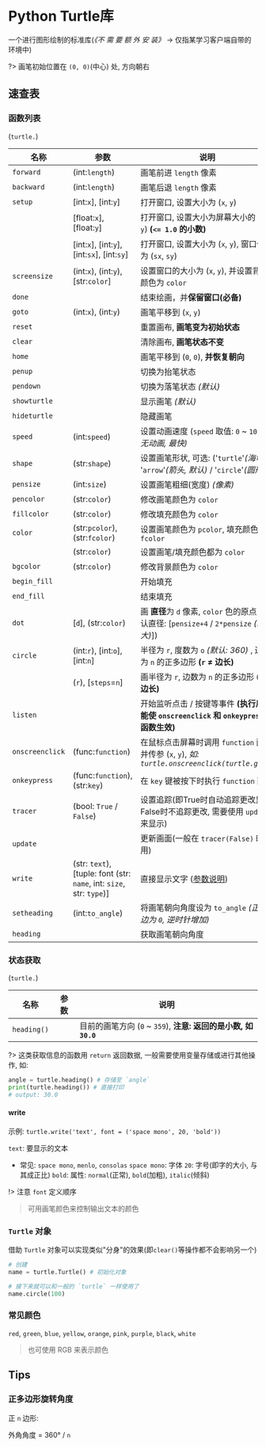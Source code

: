 # Python Turtle库

一个进行图形绘制的标准库(*《不 需 要 额 外 安 装》* -> 仅指某学习客户端自带的环境中)

?> 画笔初始位置在 `(0, 0)`(中心) 处, 方向朝右

## 速查表

### 函数列表

(`turtle.`)

| 名称 | 参数 | 说明 |
| --- | --- | --- |
| `forward` | (int:`length`) | 画笔前进 `length` 像素 |
| `backward` | (int:`length`) | 画笔后退 `length` 像素 |
| `setup` | [int:`x`], [int:`y`] | 打开窗口, 设置大小为 (`x`, `y`) |
|  | [float:`x`], [float:`y`] | 打开窗口, 设置大小为屏幕大小的 (`x`, `y`) **(`<= 1.0` 的小数)** |
|  | [int:`x`], [int:`y`], [int:`sx`], [int:`sy`] | 打开窗口, 设置大小为 (`x`, `y`), 窗口位置为 (`sx`, `sy`) |
| `screensize` | (int:`x`), (int:`y`), [str:`color`] | 设置窗口的大小为 (`x`, `y`), 并设置背景颜色为 `color` |
| `done` |  | 结束绘画，并**保留窗口(必备)** |
| `goto` | (int:`x`), (int:`y`) | 画笔平移到 (`x`, `y`) |
| `reset` |  | 重置画布, **画笔变为初始状态** |
| `clear` |  | 清除画布, **画笔状态不变** |
| `home` |  | 画笔平移到 (`0`, `0`), **并恢复朝向** |
| `penup` |  | 切换为抬笔状态 |
| `pendown` |  | 切换为落笔状态 *(默认)* |
| `showturtle` |  | 显示画笔 *(默认)* |
| `hideturtle` |  | 隐藏画笔 |
| `speed` | (int:`speed`) | 设置动画速度 (`speed` 取值: `0` ~ `10`) *(`0`: 无动画, 最快)* |
| `shape` | (str:`shape`) | 设置画笔形状, 可选: ('`turtle`'*(海龟)* / '`arrow`'*(箭头, 默认)* / '`circle`'*(圆形)*) |
| `pensize` | (int:`size`) | 设置画笔粗细(宽度) *(像素)* |
| `pencolor` | (str:`color`) | 修改画笔颜色为 `color` |
| `fillcolor` | (str:`color`) | 修改填充颜色为 `color` |
| `color` | (str:`pcolor`), (str:`fcolor`) | 设置画笔颜色为 `pcolor`, 填充颜色为 `fcolor` |
|  | (str:`color`) | 设置画笔/填充颜色都为 `color` |
| `bgcolor` | (str:`color`) | 修改背景颜色为 `color` |
| `begin_fill` |  | 开始填充 |
| `end_fill` |  | 结束填充 |
| `dot` | [`d`], (str:`color`) | 画 **直径**为 `d` 像素, `color` 色的原点 (默认直径: [`pensize+4` / `2*pensize` *(取最大)*]) |
| `circle` | (int:`r`), [int:`o`], [int:`n`] | 半径为 `r`, 度数为 `o` *(默认: 360)* , 边数为 `n` 的正多边形 **(`r` ≠ 边长)** |
|  | (`r`), [`steps`=`n`] | 画半径为 `r`, 边数为 `n` 的正多边形 **(`r` ≠ 边长)** |
| `listen` |  | 开始监听点击 / 按键等事件 **(执行后才能使 `onscreenclick` 和 `onkeypress` 类函数生效)** |
| `onscreenclick` | (func:`function`) | 在鼠标点击屏幕时调用 `function` 函数并传参 (`x`, `y`), *如: `turtle.onscreenclick(turtle.goto)`* |
| `onkeypress` | (func:`function`), (str:`key`) | 在 `key` 键被按下时执行 `function` 函数 |
| `tracer` | (bool: `True` / `False`) | 设置追踪(即True时自动追踪更改显示, False时不追踪更改, 需要使用 `update` 来显示) |
| `update` |  | 更新画面(一般在 `tracer(False)` 时使用) |
| `write` | (str: `text`), [tuple: font (str: `name`, int: `size`, str: `type`)] | 直接显示文字 ([参数说明](#write)) |
| `setheading` | (int:`to_angle`) | 将画笔朝向角度设为 `to_angle` *(正右边为 `0`, 逆时针增加)* |
| `heading` |  | 获取画笔朝向角度 |

### 状态获取

(`turtle.`)

| 名称 | 参数 | 说明 |
| --- | --- | --- |
| `heading()` |  | 目前的画笔方向 (`0` ~ `359`), **注意: 返回的是小数, 如 `30.0`**|

?> 这类获取信息的函数用 `return` 返回数据, 一般需要使用变量存储或进行其他操作, 如:

```py
angle = turtle.heading() # 存储至 `angle`
print(turtle.heading()) # 直接打印
# output: 30.0
```


#### write

示例: `turtle.write('text', font = ('space mono', 20, 'bold'))`

`text`: 要显示的文本

- 常见: `space mono`, `menlo`, `consolas`
`space mono`: 字体
`20`: 字号(即字的大小, 与其成正比)
`bold`: 属性: `normal`(正常), `bold`(加粗), `italic`(倾斜)

!> 注意 `font` 定义顺序

> 可用画笔颜色来控制输出文本的颜色

### `Turtle` 对象

借助 `Turtle` 对象可以实现类似"分身"的效果(即`clear()`等操作都不会影响另一个)

```py
# 创建
name = turtle.Turtle() # 初始化对象

# 接下来就可以和一般的 `turtle` 一样使用了
name.circle(100)
```


### 常见颜色

`red`, `green`, `blue`, `yellow`, `orange`, `pink`, `purple`, `black`, `white`

> 也可使用 RGB 来表示颜色

## Tips

### 正多边形旋转角度

正 `n` 边形:

外角角度 = 360° / `n`